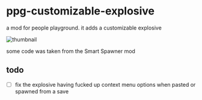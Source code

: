 # ppg-customizable-explosive
a mod for people playground. it adds a customizable explosive

![thumbnail](https://github.com/greginsomtimrem/ppg-customizable-explosive/blob/main/thumb.png?raw=true "thumbnail")

some code was taken from the Smart Spawner mod

## todo
- [ ]  fix the explosive having fucked up context menu options when pasted or spawned from a save

